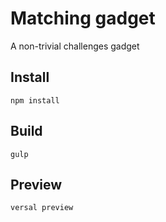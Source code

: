 # Matching gadget

A non-trivial challenges gadget

## Install

    npm install

## Build

    gulp

## Preview

    versal preview
